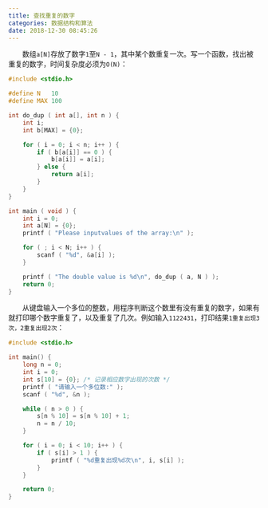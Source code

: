 ```yaml
---
title: 查找重复的数字
categories: 数据结构和算法
date: 2018-12-30 08:45:26
---
```

&emsp;&emsp;数组`a[N]`存放了数字`1`至`N - 1`，其中某个数重复一次。写一个函数，找出被重复的数字，时间复杂度必须为`O(N)`：<!--more-->

``` cpp
#include <stdio.h>

#define N   10
#define MAX 100

int do_dup ( int a[], int n ) {
    int i;
    int b[MAX] = {0};

    for ( i = 0; i < n; i++ ) {
        if ( b[a[i]] == 0 ) {
            b[a[i]] = a[i];
        } else {
            return a[i];
        }
    }
}

int main ( void ) {
    int i = 0;
    int a[N] = {0};
    printf ( "Please inputvalues of the array:\n" );

    for ( ; i < N; i++ ) {
        scanf ( "%d", &a[i] );
    }

    printf ( "The double value is %d\n", do_dup ( a, N ) );
    return 0;
}
```

&emsp;&emsp;从键盘输入一个多位的整数，用程序判断这个数里有没有重复的数字，如果有就打印哪个数字重复了，以及重复了几次。例如输入`1122431`，打印结果`1重复出现3次，2重复出现2次`：

``` cpp
#include <stdio.h>

int main() {
    long n = 0;
    int i = 0;
    int s[10] = {0}; /* 记录相应数字出现的次数 */
    printf ( "请输入一个多位数:" );
    scanf ( "%d", &n );

    while ( n > 0 ) {
        s[n % 10] = s[n % 10] + 1;
        n = n / 10;
    }

    for ( i = 0; i < 10; i++ ) {
        if ( s[i] > 1 ) {
            printf ( "%d重复出现%d次\n", i, s[i] );
        }
    }

    return 0;
}
```